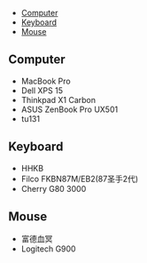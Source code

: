 
* [Computer](#computer)
* [Keyboard](#keyboard)
* [Mouse](#mouse)

## Computer

-   MacBook Pro
-   Dell XPS 15
-   Thinkpad X1 Carbon
-   ASUS ZenBook Pro UX501
-   tu131

## Keyboard

-   HHKB
-   Filco  FKBN87M/EB2(87圣手2代)
-   Cherry G80 3000

## Mouse

-   富德血冥
-   Logitech G900
